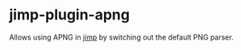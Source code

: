 # jimp-plugin-apng
Allows using APNG in [jimp](https://github.com/oliver-moran/jimp) by switching out the default PNG parser.